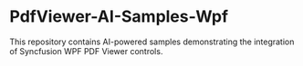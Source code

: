 # PdfViewer-AI-Samples-Wpf
This repository contains AI-powered samples demonstrating the integration of Syncfusion WPF PDF Viewer controls.
